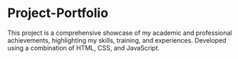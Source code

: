 # Project-Portfolio

This project is a comprehensive showcase of my academic and professional achievements, highlighting my skills, training, and experiences. Developed using a combination of HTML, CSS, and JavaScript.
